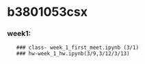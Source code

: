 # b3801053csx
### week1: 
       ### class- week_1_first_meet.ipynb (3/1)
       ### hw-week_1_hw.ipynb(3/9,3/12/3/13) 

